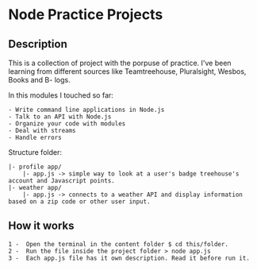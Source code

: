 # Node Practice Projects

## Description

This is a collection of project with the porpuse of practice. I've been learning from different sources like Teamtreehouse, Pluralsight, Wesbos, Books and B- logs.

In this modules I touched so far:

    - Write command line applications in Node.js
    - Talk to an API with Node.js
    - Organize your code with modules
    - Deal with streams
    - Handle errors


Structure folder:

    |- profile app/
        |- app.js -> simple way to look at a user's badge treehouse's account and Javascript points.
    |- weather app/
        |- app.js -> connects to a weather API and display information based on a zip code or other user input.

## How it works

    1 -  Open the terminal in the content folder $ cd this/folder.
    2 -  Run the file inside the project folder > node app.js 
    3 -  Each app.js file has it own description. Read it before run it.
